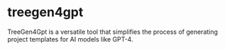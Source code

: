 # treegen4gpt
TreeGen4Gpt is a versatile tool that simplifies the process of generating project templates for AI models like GPT-4.
